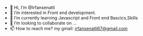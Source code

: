 - 👋 Hi, I’m @Irfansenatli
- 👀 I’m interested in Front end development.
- 🌱 I’m currently learning Javascript and Front end Bascics,Skills
- 💞️ I’m looking to collaborate on ...
- 📫 How to reach me?  my gmail: irfansenatli67@gmail.com

<!---
Irfansenatli/Irfansenatli is a ✨ special ✨ repository because its `README.md` (this file) appears on your GitHub profile.
You can click the Preview link to take a look at your changes.
--->
